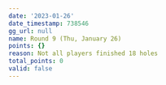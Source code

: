 ```yaml
---
date: '2023-01-26'
date_timestamp: 738546
gg_url: null
name: Round 9 (Thu, January 26)
points: {}
reason: Not all players finished 18 holes
total_points: 0
valid: false
---
```

